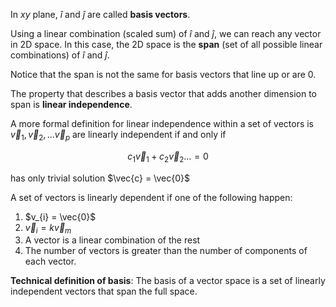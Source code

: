 In $xy$ plane, $\hat{i}$ and $\hat{j}$ are called **basis vectors**. 

Using a linear combination (scaled sum) of $\hat{i}$ and $\hat{j}$, we can reach any vector in 2D space. In this case, the 2D space is the **span** (set of all possible linear combinations) of $\hat{i}$ and $\hat{j}$. 

Notice that the span is not the same for basis vectors that line up or are 0.

The property that describes a basis vector that adds another dimension to span is **linear independence**. 

A more formal definition for linear independence within a set of vectors is $\vec{v}_{1}, \vec{v}_{2}, \dots \vec{v}_{p}$ are linearly independent if and only if 

$$
c_{1}\vec{v}_{1} + c_{2} \vec{v}_{2} \dots = 0
$$

has only trivial solution $\vec{c} = \vec{0}$

A set of vectors is linearly dependent if one of the following happen:

1. $v_{i} = \vec{0}$
2. $\vec{v}_{i} = k\vec{v}_{m}$
3. A vector is a linear combination of the rest
4. The number of vectors is greater than the number of components of each vector.

**Technical definition of basis**: The basis of a vector space is a set of linearly independent vectors that span the full space.